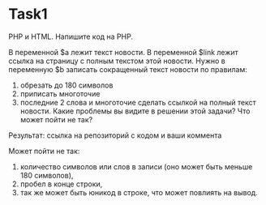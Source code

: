 # Task1
PHP и HTML. Напишите код на PHP.

В переменной $a лежит текст новости. В переменной $link лежит ссылка на страницу с полным текстом этой новости. Нужно в переменную $b записать сокращенный текст новости по правилам:
1) обрезать до 180 символов
2) приписать многоточие
3) последние 2 слова и многоточие сделать ссылкой на полный текст новости.
Какие проблемы вы видите в решении этой задачи? Что может пойти не так?

Результат: ссылка на репозиторий с кодом и ваши коммента

Может пойти не так:
1) количество символов или слов в записи (оно может быть меньше 180 символов), 
2) пробел в конце строки,
3) так же может быть юникод в строке, что может повлиять на вывод.
